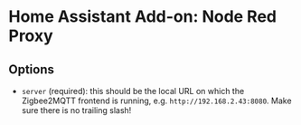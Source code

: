 # Home Assistant Add-on: Node Red Proxy

## Options

- `server` (required): this should be the local URL on which the Zigbee2MQTT frontend is running, e.g. `http://192.168.2.43:8080`. Make sure there is no trailing slash!